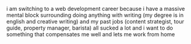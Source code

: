 i am switching to a web development career because i have a massive mental block surrounding doing anything with writing (my degree is in english and creative writing) and my past jobs (content strategist, tour guide, property manager, barista) all sucked a lot and i want to do something that compensates me well and lets me work from home
